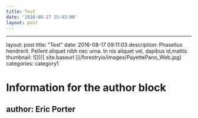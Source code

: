 ```yaml
---
title: Test
date: '2016-08-17 15:43:00'
layout: post
---
```

---
layout: post
title:  "Test"
date:   2016-08-17 09:11:03
description: Phasellus hendrerit. Pellent aliquet nibh nec urna. In nis aliquet vel, dapibus id,mattis.
thumbnail: ![]({{ site.baseurl }}/forestryio/images/PayettePano_Web.jpg)
categories: category1

# Information for the author block
author: Eric Porter
---
